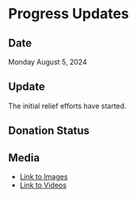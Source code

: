 # Progress Updates

## Date

Monday August 5, 2024

## Update

The initial relief efforts have started.

## Donation Status

## Media

- [Link to Images](./media/images)
- [Link to Videos](./media/videos)

